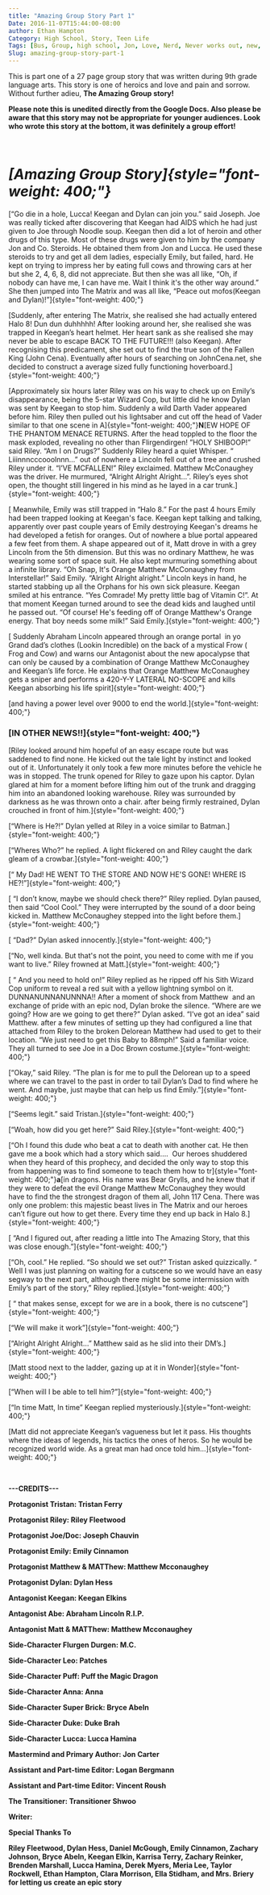 ```yaml
---
title: "Amazing Group Story Part 1"
Date: 2016-11-07T15:44:00-08:00
author: Ethan Hampton
Category: High School, Story, Teen Life
Tags: [Bus, Group, high school, Jon, Love, Nerd, Never works out, new, Problems, Story]
Slug: amazing-group-story-part-1
---
```


This is part one of a 27 page group story that was written during 9th
grade language arts. This story is one of heroics and love and pain and
sorrow. Without further adieu, **The Amazing Group story!**

**Please note this is unedited directly from the Google Docs. Also
please be aware that this story may not be appropriate for younger
audiences. Look who wrote this story at the bottom, it was definitely a
group effort!**

 

*[Amazing Group Story]{style="font-weight: 400;"}*
==================================================

[“Go die in a hole, Lucca! Keegan and Dylan can join you.” said Joseph.
Joe was really ticked after discovering that Keegan had AIDS which he
had just given to Joe through Noodle soup. Keegan then did a lot of
heroin and other drugs of this type. Most of these drugs were given to
him by the company Jon and Co. Steroids. He obtained them from Jon and
Lucca. He used these steroids to try and get all dem ladies, especially
Emily, but failed, hard. He kept on trying to impress her by eating full
cows and throwing cars at her but she 2, 4, 6, 8, did not appreciate.
But then she was all like, “Oh, if nobody can have me, I can have me.
Wait I think it's the other way around.” She then jumped into The Matrix
and was all like, “Peace out mofos(Keegan and
Dylan)!”]{style="font-weight: 400;"}

[Suddenly, after entering The Matrix, she realised she had actually
entered Halo 8! Dun dun duhhhhh! After looking around her, she realised
she was trapped in Keegan’s heart helmet. Her heart sank as she realised
she may never be able to escape BACK TO THE FUTURE!!! (also Keegan).
After recognising this predicament, she set out to find the true son of
the Fallen King (John Cena). Eventually after hours of searching on
JohnCena.net, she decided to construct a average sized fully functioning
hoverboard.]{style="font-weight: 400;"}

[Approximately six hours later Riley was on his way to check up on
Emily’s disappearance, being the 5-star Wizard Cop, but little did he
know Dylan was sent by Keegan to stop him. Suddenly a wild Darth Vader
appeared before him. Riley then pulled out his lightsaber and cut off
the head of Vader similar to that one scene in
A]{style="font-weight: 400;"}**N**[EW HOPE OF THE PHANTOM MENACE
RETURNS. After the head toppled to the floor the mask exploded,
revealing no other than Flirgendirgen! ”HOLY SHIBOOP!” said Riley. “Am I
on Drugs?” Suddenly Riley heard a quiet Whisper. “ Liiinnncccooolnnn…”
out of nowhere a Lincoln fell out of a tree and crushed Riley under it.
“I’VE MCFALLEN!” Riley exclaimed. Matthew McConaughey was the driver. He
murmured, “Alright Alright Alright…”. Riley’s eyes shot open, the
thought still lingered in his mind as he layed in a car
trunk.]{style="font-weight: 400;"}

[ Meanwhile, Emily was still trapped in “Halo 8.” For the past 4 hours
Emily had been trapped looking at Keegan's face. Keegan kept talking and
talking, apparently over past couple years of Emily destroying Keegan's
dreams he had developed a fetish for oranges. Out of nowhere a blue
portal appeared a few feet from them. A shape appeared out of it, Matt
drove in with a grey Lincoln from the 5th dimension. But this was no
ordinary Matthew, he was wearing some sort of space suit. He also kept
murmuring something about a infinite library. “Oh Snap, It's Orange
Matthew McConaughey from Interstellar!” Said Emily. “Alright Alright
alright.” Lincoln keys in hand, he started stabbing up all the Orphans
for his own sick pleasure. Keegan smiled at his entrance. “Yes Comrade!
My pretty little bag of Vitamin C!”. At that moment Keegan turned around
to see the dead kids and laughed until he passed out. “Of course! He's
feeding off of Orange Matthew's Orange energy. That boy needs some
milk!” Said Emily.]{style="font-weight: 400;"}

[ Suddenly Abraham Lincoln appeared through an orange portal  in yo
Grand dad’s clothes (Lookin Incredible) on the back of a mystical Frow (
Frog and Cow) and warns our Antagonist about the new apocalypse that can
only be caused by a combination of Orange Matthew McConaughey and
Keegan’s life force. He explains that Orange Matthew McConaughey gets a
sniper and performs a 420-Y-Y LATERAL NO-SCOPE and kills Keegan
absorbing his life spirit]{style="font-weight: 400;"}

[and having a power level over 9000 to end the
world.]{style="font-weight: 400;"}

### [IN OTHER NEWS!!]{style="font-weight: 400;"}

[Riley looked around him hopeful of an easy escape route but was
saddened to find none. He kicked out the tale light by instinct and
looked out of it. Unfortunately it only took a few more minutes before
the vehicle he was in stopped. The trunk opened for Riley to gaze upon
his captor. Dylan glared at him for a moment before lifting him out of
the trunk and dragging him into an abandoned looking warehouse. Riley
was surrounded by darkness as he was thrown onto a chair. after being
firmly restrained, Dylan crouched in front of
him.]{style="font-weight: 400;"}

[“Where is He?!” Dylan yelled at Riley in a voice similar to
Batman.]{style="font-weight: 400;"}

[“Wheres Who?” he replied. A light flickered on and Riley caught the
dark gleam of a crowbar.]{style="font-weight: 400;"}

[“ My Dad! HE WENT TO THE STORE AND NOW HE'S GONE! WHERE IS
HE?!”]{style="font-weight: 400;"}

[ “I don’t know, maybe we should check there?” Riley replied. Dylan
paused, then said “Cool Cool.” They were interrupted by the sound of a
door being kicked in. Matthew McConaughey stepped into the light before
them.]{style="font-weight: 400;"}

[ “Dad?” Dylan asked innocently.]{style="font-weight: 400;"}

[“No, well kinda. But that's not the point, you need to come with me if
you want to live.” Riley frowned at Matt.]{style="font-weight: 400;"}

[ “ And you need to hold on!” Riley replied as he ripped off his Sith
Wizard Cop uniform to reveal a red suit with a yellow lightning symbol
on it. DUNNANUNNANUNNNA!! After a moment of shock from Matthew  and an
exchange of pride with an epic nod, Dylan broke the silence. “Where are
we going? How are we going to get there?” Dylan asked. “I’ve got an
idea” said Matthew. after a few minutes of setting up they had
configured a line that attached from Riley to the broken Delorean
Matthew had used to get to their location. “We just need to get this
Baby to 88mph!” Said a familiar voice. They all turned to see Joe in a
Doc Brown costume.]{style="font-weight: 400;"}

[“Okay,” said Riley. “The plan is for me to pull the Delorean up to a
speed where we can travel to the past in order to tail Dylan’s Dad to
find where he went. And maybe, just maybe that can help us find
Emily.”]{style="font-weight: 400;"}

[“Seems legit.” said Tristan.]{style="font-weight: 400;"}

[“Woah, how did you get here?” Said Riley.]{style="font-weight: 400;"}

[“Oh I found this dude who beat a cat to death with another cat. He then
gave me a book which had a story which said….  Our heroes shuddered when
they heard of this prophecy, and decided the only way to stop this from
happening was to find someone to teach them how to
tr]{style="font-weight: 400;"}**a**[in dragons. His name was Bear
Grylls, and he knew that if they were to defeat the evil Orange Matthew
McConaughey they would have to find the the strongest dragon of them
all, John 117 Cena. There was only one problem: this majestic beast
lives in The Matrix and our heroes can’t figure out how to get there.
Every time they end up back in Halo 8.]{style="font-weight: 400;"}

[ “And I figured out, after reading a little into The Amazing Story,
that this was close enough.”]{style="font-weight: 400;"}

[“Oh, cool.” He replied. “So should we set out?” Tristan asked
quizzically. “ Well I was just planning on waiting for a cutscene so we
would have an easy segway to the next part, although there might be some
intermission with Emily’s part of the story,” Riley
replied.]{style="font-weight: 400;"}

[ “ that makes sense, except for we are in a book, there is no
cutscene”]{style="font-weight: 400;"}

[“We will make it work”]{style="font-weight: 400;"}

[“Alright Alright Alright…” Matthew said as he slid into their
DM’s.]{style="font-weight: 400;"}

[Matt stood next to the ladder, gazing up at it in
Wonder]{style="font-weight: 400;"}

[“When will I be able to tell him?”]{style="font-weight: 400;"}

[“In time Matt, In time” Keegan replied
mysteriously.]{style="font-weight: 400;"}

[Matt did not appreciate Keegan’s vagueness but let it pass. His
thoughts where the ideas of legends, his tactics the ones of heros. So
he would be recognized world wide. As a great man had once told
him…]{style="font-weight: 400;"}

 

**---CREDITS---**

**Protagonist Tristan: Tristan Ferry**

**Protagonist Riley: Riley Fleetwood**

**Protagonist Joe/Doc: Joseph Chauvin**

**Protagonist Emily: Emily Cinnamon**

**Protagonist Matthew & MATThew: Matthew Mcconaughey**

**Protagonist Dylan: Dylan Hess**

**Antagonist Keegan: Keegan Elkins**

**Antagonist Abe: Abraham Lincoln R.I.P.**

**Antagonist Matt & MATThew: Matthew Mcconaughey**

**Side-Character Flurgen Durgen: M.C.**

**Side-Character Leo: Patches**

**Side-Character Puff: Puff the Magic Dragon**

**Side-Character Anna: Anna**

**Side-Character Super Brick: Bryce Abeln**

**Side-Character Duke: Duke Brah**

**Side-Character Lucca: Lucca Hamina**

**Mastermind and Primary Author: Jon Carter**

**Assistant and Part-time Editor: Logan Bergmann**

**Assistant and Part-time Editor: Vincent Roush**

**The Transitioner: Transitioner Shwoo**

**Writer:**

**Special Thanks To**

**Riley Fleetwood, Dylan Hess, Daniel McGough, Emily Cinnamon, Zachary
Johnson, Bryce Abeln, Keegan Elkin, Karrisa Terry, Zachary Reinker,
Brenden Marshall, Lucca Hamina, Derek Myers, Meria Lee, Taylor Rockwell,
Ethan Hampton, Clara Morrison, Ella Stidham, and Mrs. Briery for letting
us create an epic story**
